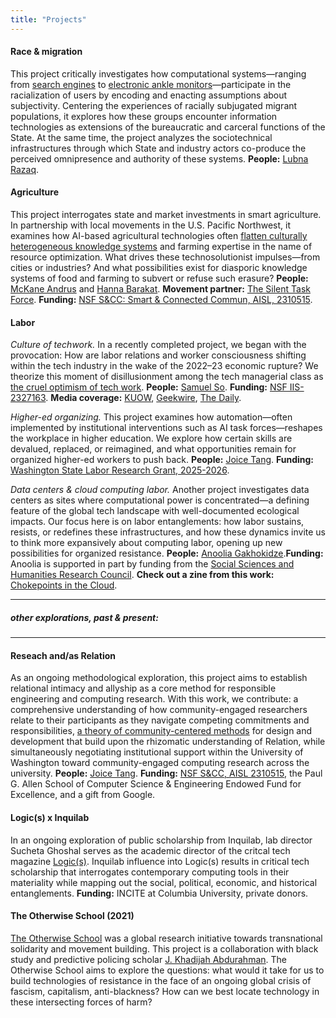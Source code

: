```yaml
---
title: "Projects"
---
```


#### Race & migration
This project critically investigates how computational systems—ranging from [search engines](https://dl.acm.org/doi/full/10.1145/3613904.3642770) to [electronic ankle monitors](https://dl.acm.org/doi/full/10.1145/3706598.3713261)—participate in the racialization of users by encoding and enacting assumptions about subjectivity. Centering the experiences of racially subjugated migrant populations, it explores how these groups encounter information technologies as extensions of the bureaucratic and carceral functions of the State. At the same time, the project analyzes the sociotechnical infrastructures through which State and industry actors co-produce the perceived omnipresence and authority of these systems. **People:** [Lubna Razaq](https://scholar.google.com/citations?user=KBMF4rwAAAAJ&hl=en).

#### Agriculture
This project interrogates state and market investments in smart agriculture. In partnership with local movements in the U.S. Pacific Northwest, it examines how AI-based agricultural technologies often [flatten culturally heterogeneous knowledge systems](https://dl.acm.org/doi/abs/10.1145/3710911) and farming expertise in the name of resource optimization. What drives these technosolutionist impulses—from cities or industries? And what possibilities exist for diasporic knowledge systems of food and farming to subvert or refuse such erasure? **People:** [McKane Andrus](https://scholar.google.com/citations?user=VSsTq14AAAAJ&hl=en) and [Hanna Barakat](https://www.hbarakat.com/). **Movement partner:** [The Silent Task Force](https://www.thesilenttaskforce.org). **Funding:** [NSF S&CC: Smart & Connected Commun, AISL, 2310515](https://www.nsf.gov/awardsearch/showAward?AWD_ID=2310515&HistoricalAwards=false). 

#### Labor

_Culture of techwork._ In a recently completed project, we began with the provocation: How are labor relations and worker consciousness shifting within the tech industry in the wake of the 2022–23 economic rupture? We theorize this moment of disillusionment among the tech managerial class as [the cruel optimism of tech work](https://dl.acm.org/doi/full/10.1145/3706598.3713434). **People:** [Samuel So](https://samuelso.net). **Funding:** [NSF IIS-2327163](https://www.nsf.gov/awardsearch/showAward?AWD_ID=2327163&HistoricalAwards=false). **Media coverage:** [KUOW](https://www.kuow.org/stories/layoffs-lost-faith-and-cruel-optimism-in-tech), [Geekwire](https://www.geekwire.com/2025/cruel-optimism-mass-layoffs-take-the-shine-off-careers-in-the-tech-sector-uw-research-finds/), [The Daily](https://www.dailyuw.com/article/what-uw-students-should-know-before-entering-the-tech-industry-20250602).

_Higher-ed organizing._ This project examines how automation—often implemented by institutional interventions such as AI task forces—reshapes the workplace in higher education. We explore how certain skills are devalued, replaced, or reimagined, and what opportunities remain for organized higher-ed workers to push back. **People:** [Joice Tang](https://joicetang.com/). **Funding:** [Washington State Labor Research Grant, 2025-2026](https://labor.washington.edu/2025-wslrg-announcement).


_Data centers & cloud computing labor._ Another project investigates data centers as sites where computational power is concentrated—a defining feature of the global tech landscape with well-documented ecological impacts. Our focus here is on labor entanglements: how labor sustains, resists, or redefines these infrastructures, and how these dynamics invite us to think more expansively about computing labor, opening up new possibilities for organized resistance. **People:** [Anoolia Gakhokidze](https://ca.linkedin.com/in/anoolia-anny-gakhokidze-519a1775).**Funding:** Anoolia is supported in part by funding from the [Social Sciences and Humanities Research Council](https://sshrc-crsh.canada.ca/en/funding/opportunities/doctoral-fellowships.aspx). **Check out a zine from this work:** [Chokepoints in the Cloud](https://www.sucheta.cc/chokepoints-in-the-cloud-a-zine/).


***
  
##### _other explorations, past & present:_

***

#### Reseach and/as Relation
As an ongoing methodological exploration, this project aims to establish relational intimacy and allyship as a core method for responsible engineering and computing research. With this work, we contribute: a comprehensive understanding of how community-engaged researchers relate to their participants as they navigate competing commitments and responsibilities, [a theory of community-centered methods](https://joicetang.com/assets/research_andas_relation.pdf) for design and development that build upon the rhizomatic understanding of Relation, while simultaneously negotiating institutional support within the University of Washington toward community-engaged computing research across the university. 
**People:** [Joice Tang](https://joicetang.com/). **Funding:** [NSF S&CC, AISL 2310515](https://www.nsf.gov/awardsearch/showAward?AWD_ID=2310515&HistoricalAwards=false), the Paul G. Allen School of Computer Science & Engineering Endowed Fund for Excellence, and a gift from Google.

#### Logic(s) x Inquilab
In an ongoing exploration of public scholarship from Inquilab, lab director Sucheta Ghoshal serves as the academic director of the critcal tech magazine [Logic(s)](logicmag.io). Inquilab influence into Logic(s) results in critical tech scholarship that interrogates contemporary computing tools in their materiality while mapping out the social, political, economic, and historical entanglements. **Funding:** INCITE at Columbia University, private donors.

#### The Otherwise School (2021)
[The Otherwise School](https://sites.uw.edu/otherwise/) was a global research initiative towards transnational solidarity and movement building. This project is a collaboration with black study and predictive policing scholar [J. Khadijah Abdurahman](https://incite.columbia.edu/j-khadijah-abdurahman-av). The Otherwise School aims to explore the questions: what would it take for us to build technologies of resistance in the face of an ongoing global crisis of fascism, capitalism, anti-blackness? How can we best locate technology in these intersecting forces of harm? 
